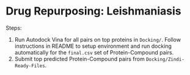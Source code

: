 # Drug Repurposing: Leishmaniasis

Steps:

1. Run Autodock Vina for all pairs on top proteins in `Docking/`. Follow instructions in README to setup environment and run docking automatically for the `final.csv` set of Protein-Compound pairs.
2. Submit top predicted Protein-Compound pairs from `Docking/Zindi-Ready-Files`.